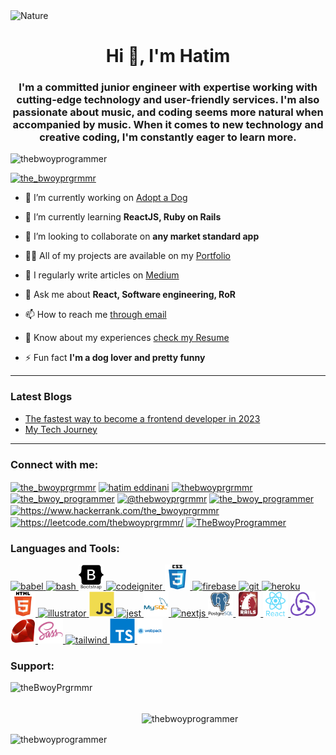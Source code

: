 <img src="https://i.ibb.co/bLwWjSM/finall.png" alt="Nature">

<h1 align="center">Hi 👋, I'm Hatim</h1>
<h3 align="center">I'm a committed junior engineer with expertise working with cutting-edge technology and user-friendly services. I'm also passionate about music, and coding seems more natural when accompanied by music. When it comes to new technology and creative coding, I'm constantly eager to learn more.</h3>

<p align="left"> <img src="https://komarev.com/ghpvc/?username=thebwoyprogrammer&label=Profile%20views&color=0e75b6&style=flat" alt="thebwoyprogrammer" /> </p>

<p align="left"> <a href="https://twitter.com/the_bwoyprgrmmr" target="blank"><img src="https://img.shields.io/twitter/follow/the_bwoyprgrmmr?logo=twitter&style=for-the-badge" alt="the_bwoyprgrmmr" /></a> </p>

- 🔭 I’m currently working on [Adopt a Dog](https://github.com/techwolf404/adopt-a-dog-frontend)

- 🌱 I’m currently learning **ReactJS, Ruby on Rails**

- 👯 I’m looking to collaborate on **any market standard app**

- 👨‍💻 All of my projects are available on my [Portfolio](www.hatim-engineer.tech)

- 📝 I regularly write articles on [Medium](https://medium.com/@theBwoyPrgrmmr)

- 💬 Ask me about **React, Software engineering, RoR**

- 📫 How to reach me [through email](**hatimeddinani@gmail.com**)

- 📄 Know about my experiences [check my Resume](https://docs.google.com/document/d/1X-RTl-oVIxL3ZHEpGZnKAqojkn9waVoAk-Ej1_BfHgA/edit)

- ⚡ Fun fact **I'm a dog lover and pretty funny**

----
### Latest Blogs
<!-- BLOG-POST-LIST:START -->
- [The fastest way to become a frontend developer in 2023](https://medium.com/@theBwoyPrgrmmr/the-fastest-way-to-become-a-frontend-developer-in-2023-67b9275b1126?source=rss-424a410f9ade------2)
- [My Tech Journey](https://medium.com/@theBwoyPrgrmmr/my-tech-journey-d6e977a8e2fe?source=rss-424a410f9ade------2)
<!-- BLOG-POST-LIST:END -->
----

<h3 align="left">Connect with me:</h3>
<p align="left">
<a href="https://twitter.com/the_bwoyprgrmmr" target="blank"><img align="center" src="https://raw.githubusercontent.com/rahuldkjain/github-profile-readme-generator/master/src/images/icons/Social/twitter.svg" alt="the_bwoyprgrmmr" height="30" width="40" /></a>
<a href="https://linkedin.com/in/hatim eddinani" target="blank"><img align="center" src="https://raw.githubusercontent.com/rahuldkjain/github-profile-readme-generator/master/src/images/icons/Social/linked-in-alt.svg" alt="hatim eddinani" height="30" width="40" /></a>
<a href="https://stackoverflow.com/users/thebwoyprgrmmr" target="blank"><img align="center" src="https://raw.githubusercontent.com/rahuldkjain/github-profile-readme-generator/master/src/images/icons/Social/stack-overflow.svg" alt="thebwoyprgrmmr" height="30" width="40" /></a>
<a href="https://instagram.com/the_bwoy_programmer" target="blank"><img align="center" src="https://raw.githubusercontent.com/rahuldkjain/github-profile-readme-generator/master/src/images/icons/Social/instagram.svg" alt="the_bwoy_programmer" height="30" width="40" /></a>
<a href="https://medium.com/@thebwoyprgrmmr" target="blank"><img align="center" src="https://raw.githubusercontent.com/rahuldkjain/github-profile-readme-generator/master/src/images/icons/Social/medium.svg" alt="@thebwoyprgrmmr" height="30" width="40" /></a>
<a href="https://www.youtube.com/c/the_bwoy_programmer" target="blank"><img align="center" src="https://raw.githubusercontent.com/rahuldkjain/github-profile-readme-generator/master/src/images/icons/Social/youtube.svg" alt="the_bwoy_programmer" height="30" width="40" /></a>
<a href="https://www.hackerrank.com/https://www.hackerrank.com/the_bwoyprgrmmr" target="blank"><img align="center" src="https://raw.githubusercontent.com/rahuldkjain/github-profile-readme-generator/master/src/images/icons/Social/hackerrank.svg" alt="https://www.hackerrank.com/the_bwoyprgrmmr" height="30" width="40" /></a>
<a href="https://www.leetcode.com/https://leetcode.com/thebwoyprgrmmr/" target="blank"><img align="center" src="https://raw.githubusercontent.com/rahuldkjain/github-profile-readme-generator/master/src/images/icons/Social/leet-code.svg" alt="https://leetcode.com/thebwoyprgrmmr/" height="30" width="40" /></a>
<a href="https://discord.gg/TheBwoyProgrammer" target="blank"><img align="center" src="https://raw.githubusercontent.com/rahuldkjain/github-profile-readme-generator/master/src/images/icons/Social/discord.svg" alt="TheBwoyProgrammer" height="30" width="40" /></a>
</p>

<h3 align="left">Languages and Tools:</h3>
<p align="left"> <a href="https://babeljs.io/" target="_blank" rel="noreferrer"> <img src="https://www.vectorlogo.zone/logos/babeljs/babeljs-icon.svg" alt="babel" width="40" height="40"/> </a> <a href="https://www.gnu.org/software/bash/" target="_blank" rel="noreferrer"> <img src="https://www.vectorlogo.zone/logos/gnu_bash/gnu_bash-icon.svg" alt="bash" width="40" height="40"/> </a> <a href="https://getbootstrap.com" target="_blank" rel="noreferrer"> <img src="https://raw.githubusercontent.com/devicons/devicon/master/icons/bootstrap/bootstrap-plain-wordmark.svg" alt="bootstrap" width="40" height="40"/> </a> <a href="https://codeigniter.com" target="_blank" rel="noreferrer"> <img src="https://cdn.worldvectorlogo.com/logos/codeigniter.svg" alt="codeigniter" width="40" height="40"/> </a> <a href="https://www.w3schools.com/css/" target="_blank" rel="noreferrer"> <img src="https://raw.githubusercontent.com/devicons/devicon/master/icons/css3/css3-original-wordmark.svg" alt="css3" width="40" height="40"/> </a> <a href="https://firebase.google.com/" target="_blank" rel="noreferrer"> <img src="https://www.vectorlogo.zone/logos/firebase/firebase-icon.svg" alt="firebase" width="40" height="40"/> </a> <a href="https://git-scm.com/" target="_blank" rel="noreferrer"> <img src="https://www.vectorlogo.zone/logos/git-scm/git-scm-icon.svg" alt="git" width="40" height="40"/> </a> <a href="https://heroku.com" target="_blank" rel="noreferrer"> <img src="https://www.vectorlogo.zone/logos/heroku/heroku-icon.svg" alt="heroku" width="40" height="40"/> </a> <a href="https://www.w3.org/html/" target="_blank" rel="noreferrer"> <img src="https://raw.githubusercontent.com/devicons/devicon/master/icons/html5/html5-original-wordmark.svg" alt="html5" width="40" height="40"/> </a> <a href="https://www.adobe.com/in/products/illustrator.html" target="_blank" rel="noreferrer"> <img src="https://www.vectorlogo.zone/logos/adobe_illustrator/adobe_illustrator-icon.svg" alt="illustrator" width="40" height="40"/> </a> <a href="https://developer.mozilla.org/en-US/docs/Web/JavaScript" target="_blank" rel="noreferrer"> <img src="https://raw.githubusercontent.com/devicons/devicon/master/icons/javascript/javascript-original.svg" alt="javascript" width="40" height="40"/> </a> <a href="https://jestjs.io" target="_blank" rel="noreferrer"> <img src="https://www.vectorlogo.zone/logos/jestjsio/jestjsio-icon.svg" alt="jest" width="40" height="40"/> </a> <a href="https://www.mysql.com/" target="_blank" rel="noreferrer"> <img src="https://raw.githubusercontent.com/devicons/devicon/master/icons/mysql/mysql-original-wordmark.svg" alt="mysql" width="40" height="40"/> </a> <a href="https://nextjs.org/" target="_blank" rel="noreferrer"> <img src="https://cdn.worldvectorlogo.com/logos/nextjs-2.svg" alt="nextjs" width="40" height="40"/> </a> <a href="https://www.postgresql.org" target="_blank" rel="noreferrer"> <img src="https://raw.githubusercontent.com/devicons/devicon/master/icons/postgresql/postgresql-original-wordmark.svg" alt="postgresql" width="40" height="40"/> </a> <a href="https://rubyonrails.org" target="_blank" rel="noreferrer"> <img src="https://raw.githubusercontent.com/devicons/devicon/master/icons/rails/rails-original-wordmark.svg" alt="rails" width="40" height="40"/> </a> <a href="https://reactjs.org/" target="_blank" rel="noreferrer"> <img src="https://raw.githubusercontent.com/devicons/devicon/master/icons/react/react-original-wordmark.svg" alt="react" width="40" height="40"/> </a> <a href="https://redux.js.org" target="_blank" rel="noreferrer"> <img src="https://raw.githubusercontent.com/devicons/devicon/master/icons/redux/redux-original.svg" alt="redux" width="40" height="40"/> </a> <a href="https://www.ruby-lang.org/en/" target="_blank" rel="noreferrer"> <img src="https://raw.githubusercontent.com/devicons/devicon/master/icons/ruby/ruby-original.svg" alt="ruby" width="40" height="40"/> </a> <a href="https://sass-lang.com" target="_blank" rel="noreferrer"> <img src="https://raw.githubusercontent.com/devicons/devicon/master/icons/sass/sass-original.svg" alt="sass" width="40" height="40"/> </a> <a href="https://tailwindcss.com/" target="_blank" rel="noreferrer"> <img src="https://www.vectorlogo.zone/logos/tailwindcss/tailwindcss-icon.svg" alt="tailwind" width="40" height="40"/> </a> <a href="https://www.typescriptlang.org/" target="_blank" rel="noreferrer"> <img src="https://raw.githubusercontent.com/devicons/devicon/master/icons/typescript/typescript-original.svg" alt="typescript" width="40" height="40"/> </a> <a href="https://webpack.js.org" target="_blank" rel="noreferrer"> <img src="https://raw.githubusercontent.com/devicons/devicon/d00d0969292a6569d45b06d3f350f463a0107b0d/icons/webpack/webpack-original-wordmark.svg" alt="webpack" width="40" height="40"/> </a> </p>

<h3 align="left">Support:</h3>
<p><a href="https://www.buymeacoffee.com/theBwoyPrgrmmr"> <img align="left" src="https://cdn.buymeacoffee.com/buttons/v2/default-yellow.png" height="50" width="210" alt="theBwoyPrgrmmr" /></a></p><br><br>

<p><img align="center" src="https://github-readme-stats.vercel.app/api/top-langs?username=thebwoyprogrammer&show_icons=true&locale=en&layout=compact" alt="thebwoyprogrammer" /></p>

<p><img align="center" src="https://github-readme-streak-stats.herokuapp.com/?user=thebwoyprogrammer&" alt="thebwoyprogrammer" /></p>
